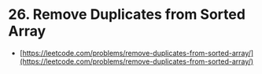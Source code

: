# 26. Remove Duplicates from Sorted Array

- [https://leetcode.com/problems/remove-duplicates-from-sorted-array/](https://leetcode.com/problems/remove-duplicates-from-sorted-array/)
